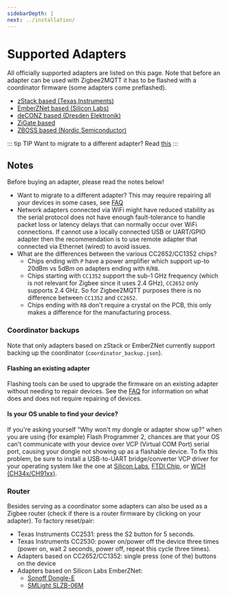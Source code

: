 ```yaml
---
sidebarDepth: 1
next: ../installation/
---
```


# Supported Adapters

All officially supported adapters are listed on this page. Note that before an adapter can be used with Zigbee2MQTT it has to be flashed with a coordinator firmware (some adapters come preflashed).

-   [zStack based (Texas Instruments)](./zstack.md)
-   [EmberZNet based (Silicon Labs)](./emberznet.md)
-   [deCONZ based (Dresden Elektronik)](./deconz.md)
-   [ZiGate based](./zigate.md)
-   [ZBOSS based (Nordic Semiconductor)](./zboss.md)

::: tip TIP
Want to migrate to a different adapter? Read [this](../faq/README.md#how-do-i-migrate-from-one-adapter-to-another)
:::

## Notes

Before buying an adapter, please read the notes below!

-   Want to migrate to a different adapter? This may require repairing all your devices in some cases, see [FAQ](../faq/README.md#what-does-and-does-not-require-repairing-of-all-devices)
-   Network adapters connected via WiFi might have reduced stability as the serial protocol does not have enough fault-tolerance to handle packet loss or latency delays that can normally occur over WiFi connections. If cannot use a locally connected USB or UART/GPIO adapter then the recommendation is to use remote adapter that connected via Ethernet (wired) to avoid issues.
-   What are the differences between the various CC2652/CC1352 chips?
    -   Chips ending with `P` have a power amplifier which support up-to 20dBm vs 5dBm on adapters ending with `R`/`RB`.
    -   Chips starting with `CC1352` support the sub-1 GHz frequency (which is not relevant for Zigbee since it uses 2.4 GHz), `CC2652` only supports 2.4 GHz. So for Zigbee2MQTT purposes there is no difference between `CC1352` and `CC2652`.
    -   Chips ending with `RB` don't require a crystal on the PCB, this only makes a difference for the manufacturing process.

### Coordinator backups

Note that only adapters based on zStack or EmberZNet currently support backing up the coordinator (`coordinator_backup.json`).

#### Flashing an existing adapter

Flashing tools can be used to upgrade the firmware on an existing adapter without needing to repair devices. See the [FAQ](https://www.zigbee2mqtt.io/guide/faq/#what-does-and-does-not-require-repairing-of-all-devices) for information on what does and does not require repairing of devices.

#### Is your OS unable to find your device?

If you're asking yourself "Why won't my dongle or adapter show up?" when you are using (for example) Flash Programmer 2, chances are that your OS can't communicate with your device over VCP (Virtual COM Port) serial port, causing your dongle not showing up as a flashable device. To fix this problem, be sure to install a USB-to-UART bridge/converter VCP driver for your operating system like the one at [Silicon Labs](https://www.silabs.com/developers/usb-to-uart-bridge-vcp-drivers), [FTDI Chip](https://ftdichip.com/drivers/vcp-drivers/), or [WCH (CH34x/CH91xx)](http://www.wch-ic.com/downloads/category/30.html).

### Router

Besides serving as a coordinator some adapters can also be used as a Zigbee router (check if there is a router firmware by clicking on your adapter). To factory reset/pair:

-   Texas Instruments CC2531: press the S2 button for 5 seconds.
-   Texas Instruments CC2530: power on/power off the device three times (power on, wait 2 seconds, power off, repeat this cycle three times).
-   Adapters based on CC2652/CC1352: single press (one of the) buttons on the device
-   Adapters based on Silicon Labs EmberZNet:
    -   [Sonoff Dongle-E](https://www.zigbee2mqtt.io/devices/ZBDongle-E.html)
    -   [SMLight SLZB-06M](https://www.zigbee2mqtt.io/devices/SLZB-06M.html)
